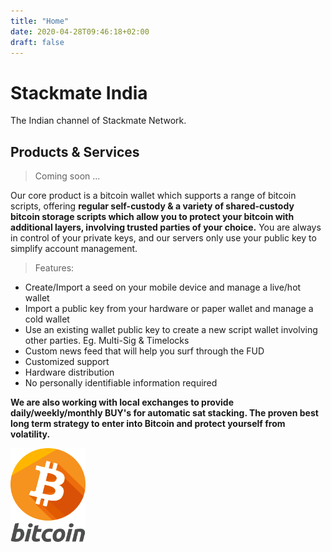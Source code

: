 ```yaml
---
title: "Home"
date: 2020-04-28T09:46:18+02:00
draft: false
---
```


# Stackmate India

The Indian channel of Stackmate Network. 

## Products & Services

> Coming soon ...

Our core product is a bitcoin wallet which supports a range of bitcoin scripts, offering <b>regular self-custody & a variety of shared-custody bitcoin storage scripts which allow you to protect your bitcoin with additional layers, involving trusted parties of your choice.</b> You are always in control of your private keys, and our servers only use your public key to simplify account management.


> Features:

- Create/Import a seed on your mobile device and manage a live/hot wallet
- Import a public key from your hardware or paper wallet and manage a cold wallet
- Use an existing wallet public key to create a new script wallet involving other parties. Eg. Multi-Sig & Timelocks
- Custom news feed that will help you surf through the FUD
- Customized support
- Hardware distribution
- No personally identifiable information required

<b>We are also working with local exchanges to provide daily/weekly/monthly BUY's for automatic sat stacking. The proven best long term strategy to enter into Bitcoin and protect yourself from volatility.</b>


<!-- <style>
.android-badge{
    width: 420px !important;
    height: 150px !important;
}

</style>
<img src="/images/google-play-badge.png" alt="PlayStore" class="android-badge"/> -->

<style>
.bitcoin-badge{
    width: 120px !important;
    height: 150px !important;
}
</style>

<img src="/images/bitcoin.png" alt="Bitcoin" class="bitcoin-badge"/>
